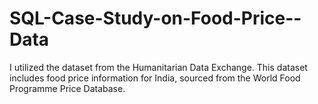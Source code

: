 # SQL-Case-Study-on-Food-Price--Data
I utilized the dataset from the Humanitarian Data Exchange. This dataset includes food price information for India, sourced from the World Food Programme Price Database.
